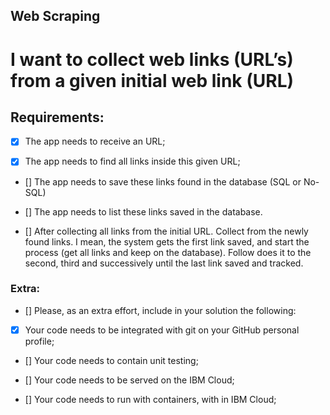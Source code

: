 ## Web Scraping

 # I want to collect web links (URL’s) from a given initial web link (URL)

 

## Requirements: 


- [x] The app needs to receive an URL;

- [x] The app needs to find all links inside this given URL;

- [] The app needs to save these links found in the database (SQL or No-SQL)

- [] The app needs to list these links saved in the database.

- [] After collecting all links from the initial URL. Collect from the newly found links.
I mean, the system gets the first link saved, and start the process (get all links and keep on the database).
Follow does it to the second, third and successively until the last link saved and tracked.

 

### Extra:

- [] Please, as an extra effort, include in your solution the following: 

- [x] Your code needs to be integrated with git on your GitHub personal profile;

- [] Your code needs to contain unit testing;

- [] Your code needs to be served on the IBM Cloud;

- [] Your code needs to run with containers, with in IBM Cloud;
